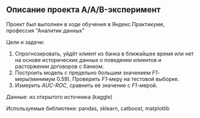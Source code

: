 ## Описание проекта A/A/B-эксперимент

Проект был выполнен в ходе обучения в Яндекс.Практикуме, профессия "Аналитик данных"

Цели и задачи: 

1) Cпрогнозировать, уйдёт клиент из банка в ближайшее время или нет на основе исторических данных о поведении клиентов и расторжении договоров с банком. 
2) Построить модель с предельно большим значением *F1*-меры(минимум 0.59). Проверить *F1*-меру на тестовой выборке.
3) Измерить *AUC-ROC*, сравнить её значение с *F1*-мерой.

Данные: из открытого источника (kaggle)

Используемые библиотеки: pandas, sklearn, catboost, matplotlib
